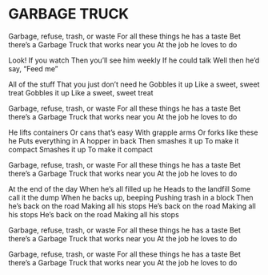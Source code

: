# GARBAGE TRUCK

Garbage, refuse, trash, or waste
For all these things he has a taste
Bet there’s a Garbage Truck that works near you
At the job he loves to do

Look! If you watch
Then you’ll see him weekly
If he could talk
Well then he’d say, “Feed me”

All of the stuff
That you just don’t need he
Gobbles it up
Like a sweet, sweet treat
Gobbles it up
Like a sweet, sweet treat

Garbage, refuse, trash, or waste
For all these things he has a taste
Bet there’s a Garbage Truck that works near you
At the job he loves to do

He lifts containers
Or cans that’s easy
With grapple arms
Or forks like these he
Puts everything in
A hopper in back
Then smashes it up
To make it compact
Smashes it up
To make it compact

Garbage, refuse, trash, or waste
For all these things he has a taste
Bet there’s a Garbage Truck that works near you
At the job he loves to do

At the end of the day
When he’s all filled up he
Heads to the landfill
Some call it the dump
When he backs up, beeping
Pushing trash in a block
Then he’s back on the road
Making all his stops
He’s back on the road
Making all his stops
He’s back on the road
Making all his stops

Garbage, refuse, trash, or waste
For all these things he has a taste
Bet there’s a Garbage Truck that works near you
At the job he loves to do

Garbage, refuse, trash, or waste
For all these things he has a taste
Bet there’s a Garbage Truck that works near you
At the job he loves to do